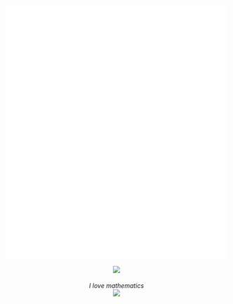 <!--
**yuepaang/yuepaang** is a ✨ _special_ ✨ repository because its `README.md` (this file) appears on your GitHub profile.

Here are some ideas to get you started:

- 🔭 I’m currently working on ...
- 🌱 I’m currently learning ...
- 👯 I’m looking to collaborate on ...
- 🤔 I’m looking for help with ...
- 💬 Ask me about ...
- 📫 How to reach me: ...
- 😄 Pronouns: ...
- ⚡ Fun fact: ...
-->

![Metrics](https://github.com/yuepaang/yuepaang/blob/master/github-metrics.svg)


<p align="center">
    <img src="https://github-readme-stats.vercel.app/api?username=yuepaang&theme=gruvbox&show_icons=true"/><br/><br/>
    <i>I love mathematics</i><br/>
    <!-- <img src="https://visitor-badge.glitch.me/badge?page_id=yuepaang.vistor_badge"/> -->
    <img src="https://img.shields.io/badge/dynamic/json?label=Twitter%20Followers&query=%24.data.totalSubs&url=https%3A%2F%2Fapi.spencerwoo.com%2Fsubstats%2F%3Fsource%3Dtwitter%26queryKey%3Dpanghuxiong"/>
    <br/>
</p>
